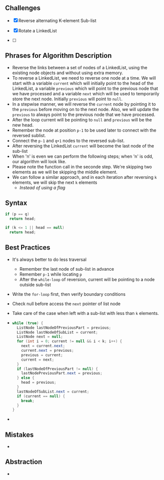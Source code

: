 ## Challenges

- [x] Reverse alternating K-element Sub-list
- [x] Rotate a LinkedList

- [ ] 

## Phrases for Algorithm Description

- Reverse the links between a set of nodes of a LinkedList, using the existing node objects and without using extra memory.
- To reverse a LinkedList, we need to reverse one node at a time. We will start with a variable `current` which will initially point to the head of the LinkedList, a variable `previous` which will point to the previous node that we have processed and a variable `next` which will be used to temporarily store the next node. Initially `previous` will point to `null`. 
- In a stepwise manner, we will reverse the `current` node by pointing it to the `previous` before moving on to the next node. Also, we will update the `previous` to always point to the previous node that we have processed.
- After the loop current will be pointing to `null` and `previous` will be the new head.
- Remember the node at position `p-1` to be used later to connect with the reversed sublist.
- Connect the `p-1` and `q+1` nodes to the reversed sub-list.
- After reversing the LinkedList `current` will become the last node of the sub-list
- When 'n' is even we can perform the following steps; when 'n' is odd, our algorithm will look like.
- Please note the function call in the seconde step. We're skipping two elements as we will be skipping the middle element.
- We can follow a similar approach, and in each iteration after reversing `k` elements, we will skip the next `k` elements
  - *Instead of using a flag*

## Syntax

```java
if (p == q)
  return head;
```

```java
if (k <= 1 || head == null)
  return head;
```



## Best Practices

- It's always better to do less traversal

  - Remember the last node of sub-list in advance
  - Remember `p-1` while locating `p`
  - After the `while-loop` of reversion, current will be pointing to a node outside sub-list

- Write the `for-loop` first, then verify boundary conditions

- Check null before access the  `next` pointer of list node

- Take care of the case when left with a sub-list with less than `k` elements.

- ``` java
  while (true) {
    ListNode lastNodeOfPreviousPart = previous;
    ListNode lastNodeOfSubList = current;
    ListNode next = null;
    for (int i = 0; current != null && i < k; i++) {
      next = current.next;
      current.next = previous;
      previous = current;
      current = next;
    }
    if (lastNodeOfPreviousPart != null) {
      lastNodePreviousPart.next = previous;
    } else {
      head = previous;
    }
    lastNodeOfSubList.next = current;
    if (current == null) {
      break;
    }
  }
  ```

- 

## Mistakes

- 

## Abstraction

- 

